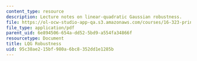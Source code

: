 ```yaml
---
content_type: resource
description: Lecture notes on linear-quadratic Gaussian robustness.
file: https://ol-ocw-studio-app-qa.s3.amazonaws.com/courses/16-323-principles-of-optimal-control-spring-2008/95c38ae215bf980a6bc8352dd1e1285b_lec13.pdf
file_type: application/pdf
parent_uid: 6e894506-654a-dd52-5bd9-a554fa34866f
resourcetype: Document
title: LQG Robustness
uid: 95c38ae2-15bf-980a-6bc8-352dd1e1285b
---
```


